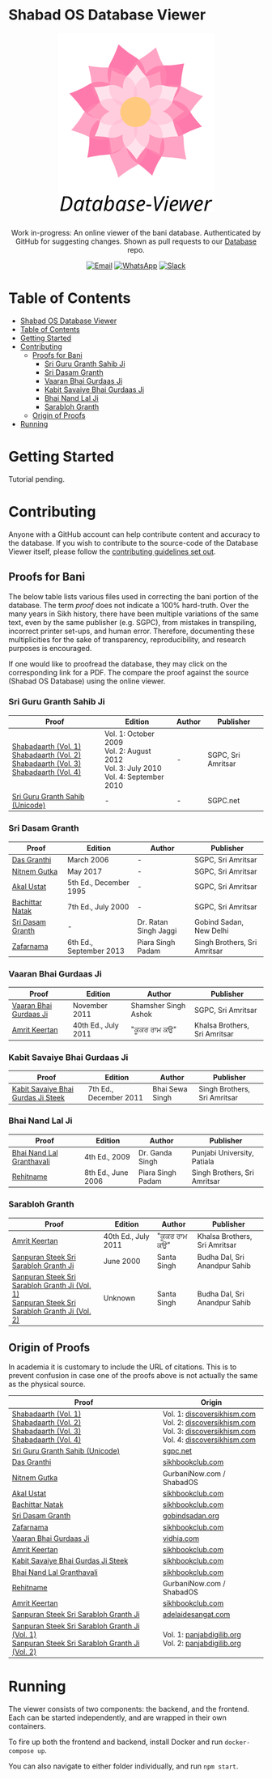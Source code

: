 # Shabad OS Database Viewer

<div align="center">
  <img src="./repologo.png">
</div>
<br/>
<div align="center">

Work in-progress: An online viewer of the bani database. Authenticated by GitHub for suggesting changes. Shown as pull requests to our [Database](https://github.com/ShabadOS/database) repo.

[![Email](https://img.shields.io/badge/Email-team%40shabados.com-blue.svg)](mailto:team@shabados.com) [![WhatsApp](https://img.shields.io/badge/WhatsApp-%2B1--516--619--6059-brightgreen.svg)](https://wa.me/15166196059) [![Slack](https://img.shields.io/badge/Slack-join%20the%20conversation-B649AB.svg)](https://slack.shabados.com)
</div>

# Table of Contents

- [Shabad OS Database Viewer](#shabad-os-database-viewer)
- [Table of Contents](#table-of-contents)
- [Getting Started](#getting-started)
- [Contributing](#contributing)
  - [Proofs for Bani](#proofs-for-bani)
    - [Sri Guru Granth Sahib Ji](#sri-guru-granth-sahib-ji)
    - [Sri Dasam Granth](#sri-dasam-granth)
    - [Vaaran Bhai Gurdaas Ji](#vaaran-bhai-gurdaas-ji)
    - [Kabit Savaiye Bhai Gurdaas Ji](#kabit-savaiye-bhai-gurdaas-ji)
    - [Bhai Nand Lal Ji](#bhai-nand-lal-ji)
    - [Sarabloh Granth](#sarabloh-granth)
  - [Origin of Proofs](#origin-of-proofs)
- [Running](#running)

# Getting Started

Tutorial pending.

# Contributing

Anyone with a GitHub account can help contribute content and accuracy to the database. If you wish to contribute to the source-code of the Database Viewer itself, please follow the [contributing guidelines set out](CONTRIBUTING.md).

## Proofs for Bani

The below table lists various files used in correcting the bani portion of the database. The term *proof* does not indicate a 100% hard-truth. Over the many years in Sikh history, there have been multiple variations of the same text, even by the same publisher (e.g. SGPC), from mistakes in transpiling, incorrect printer set-ups, and human error. Therefore, documenting these multiplicities for the sake of transparency, reproducibility, and research purposes is encouraged.

If one would like to proofread the database, they may click on the corresponding link for a PDF. The compare the proof against the source (Shabad OS Database) using the online viewer.

### Sri Guru Granth Sahib Ji

Proof | Edition | Author | Publisher 
---|---|---|---
[Shabadaarth (Vol. 1)](https://drive.google.com/open?id=1zKiUavBdWe_FCr0xbNh2bk2Dc2NZ8qnh)<br> [Shabadaarth (Vol. 2)](https://drive.google.com/open?id=1YnIKl9qbNczwzMzAYxA7Cl5YnYqi4UeZ)<br> [Shabadaarth (Vol. 3)](https://drive.google.com/open?id=1mjmW4GzVOxlskZiv6zaWs8fpggSMDLIN)<br> [Shabadaarth (Vol. 4)](https://drive.google.com/open?id=1yQwR57RXenYQ1uX5eCqYG4XhhD7GbB3X) | Vol. 1: October 2009<br> Vol. 2: August 2012<br> Vol. 3: July 2010<br> Vol. 4: September 2010 | - | SGPC, Sri Amritsar 
[Sri Guru Granth Sahib (Unicode)](https://drive.google.com/open?id=1_ozxV6_rmZ8kG1AQ9iZx2s49ZtnlU82E) | - | - | SGPC.net 

### Sri Dasam Granth

Proof | Edition | Author | Publisher 
---|---|---|---
[Das Granthi](https://drive.google.com/open?id=16KaLDgZUNzTwghdYatRL3dGq9vnXLRP6) | March 2006 | - | SGPC, Sri Amritsar 
[Nitnem Gutka](https://drive.google.com/open?id=1AyQLCQgrNznDxI9Vby3knE4Piyrdsnxs) | May 2017 | - | SGPC, Sri Amritsar 
[Akal Ustat](https://drive.google.com/open?id=1QumuyIUC1oLRoODz3gaaEEnYwbqj1d5t) | 5th Ed., December 1995 | - | SGPC, Sri Amritsar 
[Bachittar Natak](https://drive.google.com/open?id=1z3Waum_FUoUzb1Faj7l5ZGzJYHG2THe1) | 7th Ed., July 2000 | - | SGPC, Sri Amritsar 
[Sri Dasam Granth](https://drive.google.com/open?id=1EG6okisvuibNK-RgSlLBLS1Z_T5-81_p) | - | Dr. Ratan Singh Jaggi | Gobind Sadan, New Delhi 
[Zafarnama](https://drive.google.com/open?id=1hR-CeTH1YTiCtUn79c2TwROa_ZvbPdwE) | 6th Ed., September 2013 | Piara Singh Padam | Singh Brothers, Sri Amritsar 

### Vaaran Bhai Gurdaas Ji

Proof | Edition | Author | Publisher 
---|---|---|---
[Vaaran Bhai Gurdaas Ji](https://drive.google.com/open?id=1_lw_qOndvQJnT5ClYBbLb63aX9-IslwZ) | November 2011 | Shamsher Singh Ashok | SGPC, Sri Amritsar 
[Amrit Keertan](https://drive.google.com/open?id=1QJdE1ZeutRhkT1FDh1S0b83Z-4rTQyNa) | 40th Ed., July 2011 | "ਕੂਕਰ ਰਾਮ ਕਉ" | Khalsa Brothers, Sri Amritsar 

### Kabit Savaiye Bhai Gurdaas Ji

Proof | Edition | Author | Publisher 
---|---|---|---
[Kabit Savaiye Bhai Gurdas Ji Steek](https://drive.google.com/open?id=1-imMygFPdXKj0DuydErsUrtg1IWiu_q7) | 7th Ed., December 2011 | Bhai Sewa Singh | Singh Brothers, Sri Amritsar 

### Bhai Nand Lal Ji

Proof | Edition | Author | Publisher 
---|---|---|---
[Bhai Nand Lal Granthavali](https://drive.google.com/open?id=1bKjrbqUAn_7TDThLeHcH_GSZuM8iY268) | 4th Ed., 2009 | Dr. Ganda Singh | Punjabi University, Patiala 
[Rehitname](https://drive.google.com/open?id=1-mJn4UdGMtwb8ELG4VREYU0EPHqXzpu8) | 8th Ed., June 2006 | Piara Singh Padam | Singh Brothers, Sri Amritsar 

### Sarabloh Granth

Proof | Edition | Author | Publisher 
---|---|---|---
[Amrit Keertan](https://drive.google.com/open?id=1QJdE1ZeutRhkT1FDh1S0b83Z-4rTQyNa) | 40th Ed., July 2011 | "ਕੂਕਰ ਰਾਮ ਕਉ" | Khalsa Brothers, Sri Amritsar 
[Sanpuran Steek Sri Sarabloh Granth Ji](https://drive.google.com/open?id=1-C8E3YYeAFIqacfe8Xy7scDFpTyn62_U) | June 2000 | Santa Singh | Budha Dal, Sri Anandpur Sahib 
[Sanpuran Steek Sri Sarabloh Granth Ji (Vol. 1)](https://drive.google.com/open?id=1-dbLAUCw2ME4gyBXS7QttId9WxDEkQnf)<br> [Sanpuran Steek Sri Sarabloh Granth Ji (Vol. 2)](https://drive.google.com/open?id=1ooERm2R6rwtedMTs1z21HakqtvHxMqjr) | Unknown | Santa Singh | Budha Dal, Sri Anandpur Sahib 

## Origin of Proofs

In academia it is customary to include the URL of citations. This is to prevent confusion in case one of the proofs above is not actually the same as the physical source.

Proof | Origin
----- | ------
[Shabadaarth (Vol. 1)](https://drive.google.com/open?id=1zKiUavBdWe_FCr0xbNh2bk2Dc2NZ8qnh)<br> [Shabadaarth (Vol. 2)](https://drive.google.com/open?id=1YnIKl9qbNczwzMzAYxA7Cl5YnYqi4UeZ)<br> [Shabadaarth (Vol. 3)](https://drive.google.com/open?id=1mjmW4GzVOxlskZiv6zaWs8fpggSMDLIN)<br> [Shabadaarth (Vol. 4)](https://drive.google.com/open?id=1yQwR57RXenYQ1uX5eCqYG4XhhD7GbB3X) | Vol. 1: [discoversikhism.com](http://www.discoversikhism.com/sikh_library/gurmukhi/shabdaarth_sri_guru_granth_sahib_ji_part_1.html)<br> Vol. 2: [discoversikhism.com](http://www.discoversikhism.com/sikh_library/gurmukhi/shabdaarth_sri_guru_granth_sahib_ji_part_2.html)<br> Vol. 3: [discoversikhism.com](http://www.discoversikhism.com/sikh_library/gurmukhi/shabdaarth_sri_guru_granth_sahib_ji_part_3.html)<br> Vol. 4: [discoversikhism.com](http://www.discoversikhism.com/sikh_library/gurmukhi/shabdaarth_sri_guru_granth_sahib_ji_part_4.html)
[Sri Guru Granth Sahib (Unicode)](https://drive.google.com/open?id=1_ozxV6_rmZ8kG1AQ9iZx2s49ZtnlU82E) | [sgpc.net](http://old.sgpc.net/CDN/Siri%20Guru%20Granth%20Sahib%20without%20Index%20%28Uni%29.pdf)
[Das Granthi](https://drive.google.com/open?id=16KaLDgZUNzTwghdYatRL3dGq9vnXLRP6) | [sikhbookclub.com](http://sikhbookclub.com/Book/Das-Granthi)
[Nitnem Gutka](https://drive.google.com/open?id=1AyQLCQgrNznDxI9Vby3knE4Piyrdsnxs) | GurbaniNow.com / ShabadOS
[Akal Ustat](https://drive.google.com/open?id=1QumuyIUC1oLRoODz3gaaEEnYwbqj1d5t) | [sikhbookclub.com](http://sikhbookclub.com/Book/Akaal-Ustat)
[Bachittar Natak](https://drive.google.com/open?id=1z3Waum_FUoUzb1Faj7l5ZGzJYHG2THe1) | [sikhbookclub.com](http://sikhbookclub.com/Book/Bachitar-Natak)
[Sri Dasam Granth](https://drive.google.com/open?id=1EG6okisvuibNK-RgSlLBLS1Z_T5-81_p) | [gobindsadan.org](https://www.gobindsadan.org/gobind-sadan-institute/#148-wpfd-siri-dasam-granth)
[Zafarnama](https://drive.google.com/open?id=1hR-CeTH1YTiCtUn79c2TwROa_ZvbPdwE) | [sikhbookclub.com](http://sikhbookclub.com/Book/Zafarnama)
[Vaaran Bhai Gurdaas Ji](https://drive.google.com/open?id=1_lw_qOndvQJnT5ClYBbLb63aX9-IslwZ) | [vidhia.com](http://vidhia.com/Bhai%20Gurdaas%20Ji/Vaaran%20Bhai%20Gurdaas%20Ji%20-%20SGPC.pdf)
[Amrit Keertan](https://drive.google.com/open?id=1QJdE1ZeutRhkT1FDh1S0b83Z-4rTQyNa) | [sikhbookclub.com](http://sikhbookclub.com/Book/Amrit-Kirtan1)
[Kabit Savaiye Bhai Gurdas Ji Steek](https://drive.google.com/open?id=1-imMygFPdXKj0DuydErsUrtg1IWiu_q7) | [sikhbookclub.com](http://sikhbookclub.com/Book/Kabit-Sawaiye-Bhai-Gurdas-Ji-Steek3)
[Bhai Nand Lal Granthavali](https://drive.google.com/open?id=1bKjrbqUAn_7TDThLeHcH_GSZuM8iY268) | [sikhbookclub.com](http://sikhbookclub.com/Book/Bhai-Nand-Lal-Granthavali)
[Rehitname](https://drive.google.com/open?id=1-mJn4UdGMtwb8ELG4VREYU0EPHqXzpu8) | GurbaniNow.com / ShabadOS
[Amrit Keertan](https://drive.google.com/open?id=1QJdE1ZeutRhkT1FDh1S0b83Z-4rTQyNa) | [sikhbookclub.com](http://sikhbookclub.com/Book/Amrit-Kirtan1)
[Sanpuran Steek Sri Sarabloh Granth Ji](https://drive.google.com/open?id=1-C8E3YYeAFIqacfe8Xy7scDFpTyn62_U) | [adelaidesangat.com](http://www.adelaidesangat.com/index.php/downloads/Gurbani-PDF/Sri-Sarabloh-Granth-Sahib/Complete-Sri-Sarbloh-Granth-Sahib-Ji-Steek.pdf/)
[Sanpuran Steek Sri Sarabloh Granth Ji (Vol. 1)](https://drive.google.com/open?id=1-dbLAUCw2ME4gyBXS7QttId9WxDEkQnf)<br> [Sanpuran Steek Sri Sarabloh Granth Ji (Vol. 2)](https://drive.google.com/open?id=1ooERm2R6rwtedMTs1z21HakqtvHxMqjr) | Vol. 1: [panjabdigilib.org](http://panjabdigilib.org/webuser/searches/displayPage.jsp?ID=9210&page=1&CategoryID=1&Searched=)<br> Vol. 2: [panjabdigilib.org](http://panjabdigilib.org/webuser/searches/displayPage.jsp?ID=9209&page=1&CategoryID=1&Searched=)

# Running

The viewer consists of two components: the backend, and the frontend. Each can be started independently, and are wrapped in their own containers.

To fire up both the frontend and backend, install Docker and run `docker-compose up`.

You can also navigate to either folder individually, and run `npm start`.
